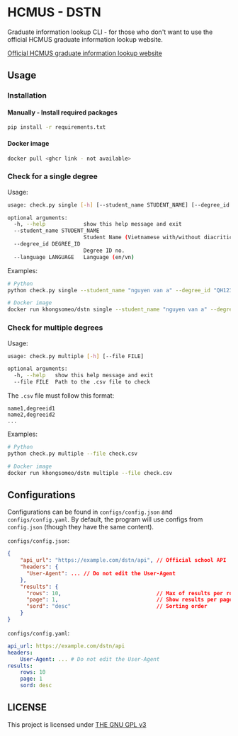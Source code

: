 # HCMUS - DSTN

Graduate information lookup CLI - for those who don't want to use the official HCMUS graduate information lookup website.

[Official HCMUS graduate information lookup website](https://pdt.hcmus.edu.vn/dstn)

## Usage

### Installation

#### Manually - Install required packages

```bash
pip install -r requirements.txt
```

#### Docker image

```bash
docker pull <ghcr link - not available>
```

### Check for a single degree

Usage:

```bash
usage: check.py single [-h] [--student_name STUDENT_NAME] [--degree_id DEGREE_ID] [--language LANGUAGE]

optional arguments:
  -h, --help            show this help message and exit
  --student_name STUDENT_NAME
                        Student Name (Vietnamese with/without diacritics; upper/lowercased; or just use your Student ID)
  --degree_id DEGREE_ID
                        Degree ID no.
  --language LANGUAGE   Language (en/vn)
```

Examples:

```bash
# Python
python check.py single --student_name "nguyen van a" --degree_id "QH123456"
```

```bash
# Docker image
docker run khongsomeo/dstn single --student_name "nguyen van a" --degree_id "QH123456"
```

### Check for multiple degrees

Usage:

```bash
usage: check.py multiple [-h] [--file FILE]

optional arguments:
  -h, --help   show this help message and exit
  --file FILE  Path to the .csv file to check
```

The `.csv` file must follow this format:

```text
name1,degreeid1
name2,degreeid2
...
```

Examples:

```bash
# Python
python check.py multiple --file check.csv
```

```bash
# Docker image
docker run khongsomeo/dstn multiple --file check.csv
```

## Configurations

Configurations can be found in `configs/config.json` and `configs/config.yaml`. By default, the program will use configs from `config.json` (though they have the same content).

`configs/config.json`:

```json
{
    "api_url": "https://example.com/dstn/api", // Official school API
    "headers": {
      "User-Agent": ... // Do not edit the User-Agent
    },
    "results": {
      "rows": 10,                              // Max of results per row
      "page": 1,                               // Show results per page.
      "sord": "desc"                           // Sorting order
    }
}
```

`configs/config.yaml`:

```yml
api_url: https://example.com/dstn/api
headers:
    User-Agent: ... # Do not edit the User-Agent
results:
    rows: 10
    page: 1
    sord: desc
```

## LICENSE

This project is licensed under [THE GNU GPL v3](LICENSE)
